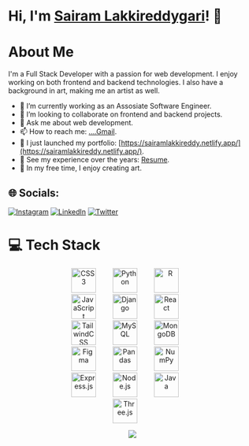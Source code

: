 # Hi, I'm [Sairam Lakkireddygari](https://sairamlakkireddy.netlify.app/)! 👋

<!--
**Lakkireddygarisai/Lakkireddygarisai** is a ✨ _special_ ✨ repository because its `README.md` (this file) appears on your GitHub profile.

Here are some ideas to get you started:

- 🔭 I’m currently working on ...
- 🌱 I’m currently learning ...
- 👯 I’m looking to collaborate on ...
- 🤔 I’m looking for help with ...
- 💬 Ask me about ...
- 📫 How to reach me: ...
- 😄 Pronouns: ...
- ⚡ Fun fact: ...
<img src="https://cdn.jsdelivr.net/npm/simple-icons@4.4.0/icons/django.svg" alt="Django" width="30" height="30">
-->
 # About Me
I'm a Full Stack Developer with a passion for web development. I enjoy working on both frontend and backend technologies. I also have a background in art, making me an artist as well.

- 🔭 I’m currently working as an Assosiate Software Engineer.
- 👯 I’m looking to collaborate on frontend and backend projects.
- 💬 Ask me about web development.
- 📫 How to reach me: [....Gmail](sairamsairamvivek@gmail.com).
- 🔭 I just launched my portfolio: [https://sairamlakkireddy.netlify.app/](https://sairamlakkireddy.netlify.app/).
- 💼 See my experience over the years: [Resume](https://drive.google.com/drive/u/0/my-drive).
- 🎨 In my free time, I enjoy creating art.

## 🌐 Socials:
[![Instagram](https://img.shields.io/badge/Instagram-%23E4405F.svg?logo=Instagram&logoColor=white)](https://instagram.com/https://www.instagram.com/sai_single1/) [![LinkedIn](https://img.shields.io/badge/LinkedIn-%230077B5.svg?logo=linkedin&logoColor=white)](https://linkedin.com/in/https://www.linkedin.com/in/sairam-lakkireddy/) [![Twitter](https://img.shields.io/badge/Twitter-%231DA1F2.svg?logo=Twitter&logoColor=white)](https://twitter.com/https://twitter.com/sairam12312) 

# 💻 Tech Stack


<!-- First Row -->
<div align="center">
    <img src="https://cdn.jsdelivr.net/gh/devicons/devicon/icons/css3/css3-original.svg" alt="CSS3" width="50" height="50" style="margin-right: 30px;">
    <img src="https://cdn.jsdelivr.net/gh/devicons/devicon/icons/python/python-original.svg" alt="Python" width="50" height="50" style="margin-right: 30px;">
    <img src="https://cdn.jsdelivr.net/gh/devicons/devicon/icons/r/r-original.svg" alt="R" width="50" height="50" style="margin-right: 30px;">
</div>

<!-- Second Row -->
<div align="center">
    <img src="https://cdn.jsdelivr.net/gh/devicons/devicon/icons/javascript/javascript-original.svg" alt="JavaScript" width="50" height="50" style="margin-right: 30px;">
   <img src="https://cdn.jsdelivr.net/npm/simple-icons@4.4.0/icons/django.svg" alt="Django" width="50" height="50" style="margin-right: 30px;">
    <img src="https://cdn.jsdelivr.net/gh/devicons/devicon/icons/react/react-original.svg" alt="React" width="50" height="50" style="margin-right: 30px;">
</div>

<!-- Third Row -->
<div align="center">
    <img src="https://cdn.jsdelivr.net/gh/devicons/devicon/icons/tailwindcss/tailwindcss-plain.svg" alt="TailwindCSS" width="50" height="50" style="margin-right: 30px;">
    <img src="https://cdn.jsdelivr.net/gh/devicons/devicon/icons/mysql/mysql-original.svg" alt="MySQL" width="50" height="50" style="margin-right: 30px;">
    <img src="https://cdn.jsdelivr.net/gh/devicons/devicon/icons/mongodb/mongodb-original.svg" alt="MongoDB" width="50" height="50" style="margin-right: 30px;">
</div>

<!-- Fourth Row -->
<div align="center">
    <img src="https://cdn.jsdelivr.net/npm/simple-icons@v5/icons/figma.svg" alt="Figma" width="50" height="50" style="margin-right: 30px;">
    <img src="https://cdn.jsdelivr.net/gh/devicons/devicon/icons/pandas/pandas-original.svg" alt="Pandas" width="50" height="50" style="margin-right: 30px;">
    <img src="https://cdn.jsdelivr.net/gh/devicons/devicon/icons/numpy/numpy-original.svg" alt="NumPy" width="50" height="50" style="margin-right: 30px;">
</div>

<!-- Fifth Row -->
<div align="center">
    <img src="https://cdn.jsdelivr.net/gh/devicons/devicon/icons/express/express-original.svg" alt="Express.js" width="50" height="50" style="margin-right: 30px;">
    <img src="https://cdn.jsdelivr.net/gh/devicons/devicon/icons/nodejs/nodejs-original.svg" alt="Node.js" width="50" height="50" style="margin-right: 30px;">
    <img src="https://cdn.jsdelivr.net/gh/devicons/devicon/icons/java/java-original.svg" alt="Java" width="50" height="50" style="margin-right: 30px;">
</div>

<!-- Sixth Row -->
<div align="center">
    <img src="https://cdn.jsdelivr.net/gh/devicons/devicon/icons/threejs/threejs-original.svg" alt="Three.js" width="50" height="50" style="margin-right: 30px;">
    <!-- Add more technologies here -->
</div>














<div align="center">

![](https://github-readme-streak-stats.herokuapp.com/?user=Lakkireddygarisai&theme=default&hide_border=false)<br/>
</div>



